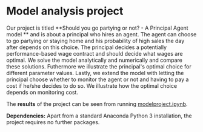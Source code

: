 # Model analysis project

Our project is titled **Should you go partying or not? - A Principal Agent model ** and is about a principal who hires an agent.
The agent can choose to go partying or staying home and his probability of high sales the day after depends on this choice. The principal decides a potentially performance-based wage contract and should decide what wages are optimal. 
We solve the model analytically and numerically and compare these solutions. Futhermore we illustrate the principal's optimal choice for different parameter values.
Lastly, we extend the model with letting the principal choose whether to monitor the agent or not and having to pay a cost if he/she decides to do so. We illustrate how the optimal choice depends on monitoring cost. 

The **results** of the project can be seen from running [modelproject.ipynb](modelproject.ipynb).

**Dependencies:** Apart from a standard Anaconda Python 3 installation, the project requires no further packages.